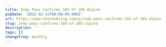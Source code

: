 ```yaml
---
title: Indy Pass Confirms 103 Of 105 Alpine
pubDate: '2023-03-31T00:00:00.000Z'
url: https://www.stormskiing.com/p/indy-pass-confirms-103-of-105-alpine
slug: indy-pass-confirms-103-of-105-alpine
description: ''
tags: []
changefreq: monthly
---
```


<!-- Add post content below -->
